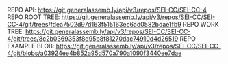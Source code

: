 REPO API: https://git.generalassemb.ly/api/v3/repos/SEI-CC/SEI-CC-4
REPO ROOT TREE: https://git.generalassemb.ly/api/v3/repos/SEI-CC/SEI-CC-4/git/trees/fdea7502d97d163f515163ec6ad0582bdae1fb9
REPO WORK TREE: https://git.generalassemb.ly/api/v3/repos/SEI-CC/SEI-CC-4/git/trees/8c2b0369353f8d95b8f81270dac74910d4d26519
REPO EXAMPLE BLOB: https://git.generalassemb.ly/api/v3/repos/SEI-CC/SEI-CC-4/git/blobs/a03924ee4b852a95d570a790a1090f3440ee7dae